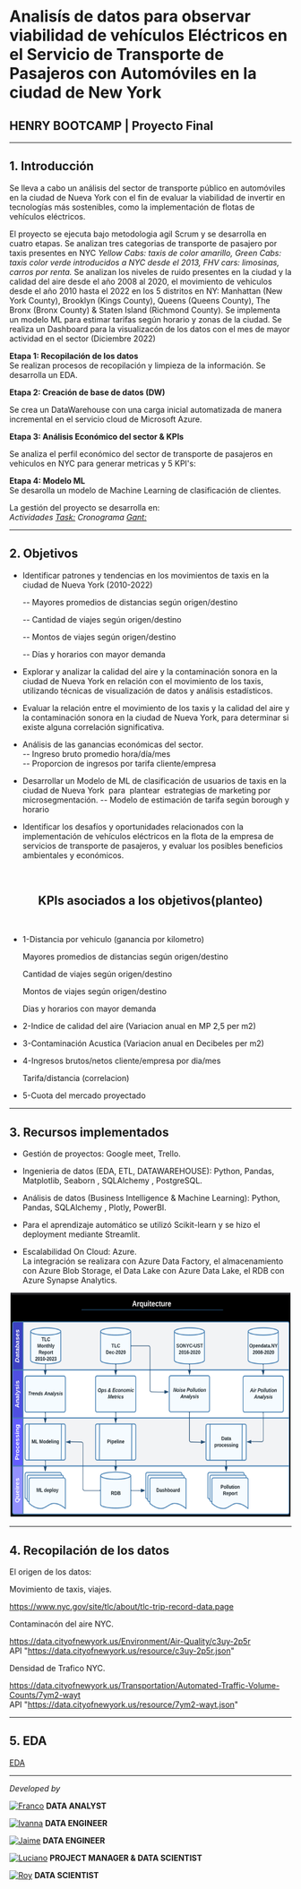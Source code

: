 # <h1> Analisís de datos para observar viabilidad de vehículos Eléctricos en el Servicio de Transporte de Pasajeros con Automóviles en la ciudad de New York </h1> 
## **HENRY BOOTCAMP | Proyecto Final**
<hr>

## 1. Introducción

Se lleva a cabo un análisis del sector de transporte público en automóviles en la ciudad de Nueva York con el fin de evaluar la viabilidad de invertir en tecnologías más sostenibles, como la implementación de flotas de vehículos eléctricos.<br>

El proyecto se ejecuta bajo metodologia agil Scrum y se desarrolla en cuatro etapas. Se analizan tres categorias de transporte de pasajero por taxis presentes en NYC *Yellow Cabs: taxis de color amarillo, Green Cabs: taxis color verde introducidos a NYC desde el 2013, FHV cars: limosinas, carros por renta.* Se analizan los niveles de ruido presentes en la ciudad y la calidad del aire desde el año 2008 al 2020, el movimiento de vehiculos desde el año 2010 hasta el 2022 en los 5 distritos en NY: Manhattan (New York County), Brooklyn (Kings County), Queens (Queens County), The Bronx (Bronx County) & Staten Island (Richmond County). Se implementa un modelo ML para estimar tarifas según horario y zonas de la ciudad. Se realiza un Dashboard para la visualizacón de los datos con el mes de mayor actividad en el sector (Diciembre 2022) <br>

**Etapa 1: Recopilación de los datos**<br>
Se realizan procesos de recopilación y limpieza de la información. Se desarrolla un EDA.  <br>

**Etapa 2: Creación de base de datos (DW)** <br>

Se crea un DataWarehouse con una carga inicial automatizada de manera incremental en el servicio cloud de Microsoft Azure.<br>

**Etapa 3: Análisis Económico del sector & KPIs** <br>

Se analiza el perfil económico del sector de transporte de pasajeros en vehiculos en NYC para generar metricas y 5 KPI's: <br>

**Etapa 4: Modelo ML** <br>
Se desarolla un modelo de Machine Learning de clasificación de clientes. <br>



La gestión del proyecto se desarrolla en:<br>
*Actividades [Task:](https://trello.com/b/BBq6OTiJ/proyecto-final) Cronograma [Gant:](https://docs.google.com/spreadsheets/d/10gupD91IRV9KfblHfoy6fAw1rV6vu_gw6LNHp0itnfo/edit#gid=1709744959)*

<hr>

## 2. Objetivos

- Identificar patrones y tendencias en los movimientos de taxis en la ciudad de Nueva York (2010-2022)

  -- Mayores promedios de distancias según origen/destino 

  -- Cantidad de viajes según origen/destino 

  -- Montos de viajes según origen/destino

  -- Días y horarios con mayor demanda <br>

- Explorar y analizar la calidad del aire y la contaminación sonora en la ciudad de Nueva York en relación con el movimiento de los taxis, utilizando técnicas de visualización de datos y análisis estadísticos.<br>

- Evaluar la relación entre el movimiento de los taxis y la calidad del aire y la contaminación sonora en la ciudad de Nueva York, para determinar si existe alguna correlación significativa. <br>

- Análisis de las ganancias económicas del sector. <br>
  -- Ingreso bruto promedio hora/día/mes <br>
  -- Proporcion de ingresos por tarifa cliente/empresa<br>

- Desarrollar un Modelo de ML de clasificación de usuarios de taxis en la ciudad de Nueva York  para  plantear  estrategias de marketing por microsegmentación.
  -- Modelo de estimación de tarifa según borough y horario <br>

- Identificar los desafíos y oportunidades relacionados con la implementación de vehículos eléctricos en la flota de la empresa de servicios de transporte de pasajeros, y evaluar los posibles beneficios ambientales y económicos.


<br><h2 align="center">KPIs asociados a los objetivos(planteo)</h2><br>

- 1-Distancia por vehiculo (ganancia por kilometro)

    Mayores promedios de distancias según origen/destino 

    Cantidad de viajes según origen/destino 

    Montos de viajes según origen/destino

    Dias y horarios con mayor demanda

- 2-Indice de calidad del aire (Variacion anual en MP 2,5 per m2) 

- 3-Contaminación Acustica (Variacion anual en Decibeles per m2)

- 4-Ingresos brutos/netos cliente/empresa por dia/mes 

    Tarifa/distancia (correlacion)

- 5-Cuota del mercado proyectado
<hr>

## 3. Recursos implementados

- Gestión de proyectos: Google meet, Trello.<br>

- Ingenieria de datos (EDA, ETL, DATAWAREHOUSE): Python, Pandas, Matplotlib,  Seaborn , SQLAlchemy , PostgreSQL.<br> 

- Análisis de datos (Business Intelligence & Machine Learning): Python, Pandas, SQLAlchemy , Plotly, PowerBI.<br> 

- Para el aprendizaje automático se utilizó Scikit-learn y se hizo el deployment mediante Streamlit.<br>

- Escalabilidad On Cloud: Azure.<br>
La integración se realizara con Azure Data Factory, el almacenamiento con Azure Blob Storage, el Data Lake con Azure Data Lake, el RDB con Azure Synapse Analytics.<br>

<center><img src="franco/diagrama.png" width="500" height="400"/></center>
<hr>

## 4. Recopilación de los datos
El origen de los datos:

Movimiento de taxis, viajes.<br>

https://www.nyc.gov/site/tlc/about/tlc-trip-record-data.page<br>

Contaminacón del aire NYC.<br>

https://data.cityofnewyork.us/Environment/Air-Quality/c3uy-2p5r<br>
API "https://data.cityofnewyork.us/resource/c3uy-2p5r.json"

Densidad de Trafico NYC.<br>

https://data.cityofnewyork.us/Transportation/Automated-Traffic-Volume-Counts/7ym2-wayt <br>
API "https://data.cityofnewyork.us/resource/7ym2-wayt.json"

<hr>

## 5. EDA

[EDA](https://docs.google.com/presentation/d/1JpArF9OQ-drCRJC0h2I5K6-4FtqC2zgzeXRlCp0JW94/edit#slide=id.g1e1000ce16a_3_11)


<hr>

*Developed by*

<a href="https://www.linkedin.com/in/franco-jonas-myburg-6095b8255/"><img alt="Franco" title="Connect with Franco" src="https://img.shields.io/badge/Franco Myburg-0077B5?style=flat&logo=Linkedin&logoColor=white"></a> **DATA ANALYST**

<a href="https://www.linkedin.com/in/ivannagvdc/"><img alt="Ivanna" title="Connect with Ivanna" src="https://img.shields.io/badge/Ivanna Villa-0077B5?style=flat&logo=Linkedin&logoColor=white"></a> **DATA ENGINEER**

<a href="https://www.linkedin.com/in/jospinoponce/"><img alt="Jaime" title="Connect with Jaime" src="https://img.shields.io/badge/Jaime Ospino-0077B5?style=flat&logo=Linkedin&logoColor=white"></a> **DATA ENGINEER**

<a href="https://www.linkedin.com/in/takticflow/"><img alt="Luciano" title="Connect with Luciano" src="https://img.shields.io/badge/Luciano Larrea-0077B5?style=flat&logo=Linkedin&logoColor=white"></a> **PROJECT MANAGER & DATA SCIENTIST**

<a href="https://www.linkedin.com/in/royquillca/"><img alt="Roy" title="Connect with Roy" src="https://img.shields.io/badge/Roy Quillca-0077B5?style=flat&logo=Linkedin&logoColor=white"></a> **DATA SCIENTIST**



